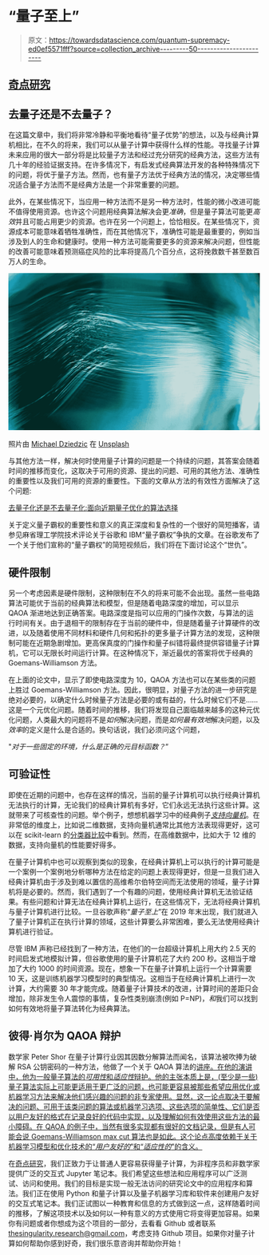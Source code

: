 # “量子至上”

> 原文：<https://towardsdatascience.com/quantum-supremacy-ed0ef5571fff?source=collection_archive---------50----------------------->

## [奇点研究](https://towardsdatascience.com/tagged/the-singularity-research)

## 去量子还是不去量子？

在这篇文章中，我们将非常冷静和平衡地看待“量子优势”的想法，以及与经典计算机相比，在不久的将来，我们可以从量子计算中获得什么样的性能。寻找量子计算未来应用的很大一部分将是比较量子方法和经过充分研究的经典方法，这些方法有几十年的经验证据支持。在许多情况下，有启发式经典算法开发的各种特殊情况下的问题，将优于量子方法。然而，也有量子方法优于经典方法的情况，决定哪些情况适合量子方法而不是经典方法是一个非常重要的问题。

此外，在某些情况下，当应用一种方法而不是另一种方法时，性能的微小改进可能不值得使用资源。也许这个问题用经典算法解决会更*准确*，但是量子算法可能更*高效*并且可能占用更少的资源。也许在另一个问题上，恰恰相反。在某些情况下，资源成本可能意味着牺牲准确性，而在其他情况下，准确性可能是最重要的，例如当涉及到人的生命和健康时。使用一种方法可能需要更多的资源来解决问题，但性能的改善可能意味着预测癌症风险的比率将提高几个百分点，这将挽救数千甚至数百万人的生命。

![](img/255fce840e193384c2a6769310ce2649.png)

照片由 [Michael Dziedzic](https://unsplash.com/@lazycreekimages?utm_source=medium&utm_medium=referral) 在 [Unsplash](https://unsplash.com?utm_source=medium&utm_medium=referral)

与其他方法一样，解决何时使用量子计算的问题是一个持续的问题，其答案会随着时间的推移而变化，这取决于可用的资源、提出的问题、可用的其他方法、准确性的重要性以及我们可用的资源的重要性。下面的文章从方法的有效性方面解决了这个问题:

[去量子化还是不去量子化:面向近期量子优化的算法选择](https://arxiv.org/pdf/2001.08271.pdf)

关于定义量子霸权的重要性和意义的真正深度和复杂性的一个很好的简短播客，请参见麻省理工学院技术评论关于谷歌和 IBM“量子霸权”争执的文章。在谷歌发布了一个关于他们宣称的“量子霸权”的简短视频后，我们将在下面讨论这个“世仇”。

## 硬件限制

另一个考虑因素是硬件限制，这种限制在不久的将来可能不会出现。虽然一些电路算法可能优于当前的经典算法和模型，但是随着电路深度的增加，可以显示 QAOA 渐进地达到正确答案。电路深度是指可以应用的门操作次数，与算法的运行时间有关。由于退相干的限制存在于当前的硬件中，但是随着量子计算硬件的改进，以及随着使用不同材料和硬件几何和拓扑的更多量子计算方法的发现，这种限制可能在近期急剧增加。更高保真度的门操作和量子纠错将最终提供容错量子计算机，它可以无限长时间运行计算。在这种情况下，渐近最优的答案将优于经典的 Goemans-Williamson 方法。

在上面的论文中，显示了即使电路深度为 10，QAOA 方法也可以在某些类的问题上胜过 Goemans-Williamson 方法。因此，很明显，对量子方法的进一步研究是绝对必要的，以确定什么时候量子方法是必要的或有益的，什么时候它们不是……这是一个元优化问题。随着时间的推移，我们将发现自己面临越来越多的这种元优化问题，人类最大的问题将不是*如何*解决问题，而是*如何最有效地*解决问题，以及*效率*的定义是什么是合适的。换句话说，我们必须问这个问题，

"*对于一些固定的环境，什么是正确的元目标函数？*”

## 可验证性

即使在近期的问题中，也存在这样的情况，当前的量子计算机可以执行经典计算机无法执行的计算，无论我们的经典计算机有多好，它们永远无法执行这些计算。这就带来了可核查性的问题。举个例子，想想机器学习中的经典例子[*支持向量机*](https://en.wikipedia.org/wiki/Support-vector_machine)。在非常低的维度上，比如说二维数据，支持向量机通常比其他方法表现得更好，这可以在 scikit-learn 的[分类器比较](https://scikit-learn.org/stable/auto_examples/classification/plot_classifier_comparison.html)中看到。然而，在高维数据中，比如大于 12 维的数据，支持向量机的性能要好得多。

在量子计算机中也可以观察到类似的现象，在经典计算机上可以执行的计算可能是一个案例一个案例地分析哪种方法在给定的问题上表现得更好，但是一旦我们进入经典计算机由于涉及到难以置信的高维希尔伯特空间而无法使用的领域，量子计算机将是必要的。然而，我们遇到了一个有趣的问题，使用经典计算机无法验证结果。有些问题和计算无法在经典计算机上运行，在这些情况下，无法将经典计算机与量子计算机进行比较。一旦谷歌声称“*量子至上*”在 2019 年末出现，我们就进入了量子计算机正在执行计算的领域，这些计算要么非常困难，要么无法使用经典计算机进行验证。

尽管 IBM 声称已经找到了一种方法，在他们的一台超级计算机上用大约 2.5 天的时间启发式地模拟计算，但谷歌使用的量子计算机花了大约 200 秒。这相当于增加了大约 1000 的时间资源。现在，想象一下在量子计算机上运行一个计算需要 10 天，这是训练机器学习模型时的典型情况。这相当于在经典计算机上进行一次计算，大约需要 30 年才能完成。随着量子计算技术的改进，计算时间的差距只会增加，除非发生令人震惊的事情，复杂性类别崩溃(例如 P=NP)，*和*我们可以找到如何有效地将量子算法转化为经典算法。

## 彼得·肖尔为 QAOA 辩护

数学家 Peter Shor 在量子计算行业因其因数分解算法而闻名，该算法被吹捧为破解 RSA 公钥密码的一种方法，他做了一个关于 QAOA 算法的[讲座。在他的演讲中，他为一般量子算法的*可用性*和*适应性*辩护。他的主张本质上是，(至少是一些)量子算法实际上可能更适用于更广泛的问题，也可能更容易被那些希望应用优化或机器学习方法来解决他们感兴趣的问题的非专家使用。显然，这一论点取决于要解决的问题、可用于该类问题的算法或机器学习选项、这些选项的简单性、它们是否以用户友好的格式在记录良好的代码中实现，以及理解如何有效使用这些方法的最小障碍。在 QAOA 的例子中，当然有很多实现都有很好的文档记录，但是有人可能会说 Goemans-Williamson max cut 算法也是如此。这个论点高度依赖于关于机器学习模型和优化技术的“*用户友好的*”和“*适应性的*”的含义。](https://www.youtube.com/watch?v=HHIWUi3GmdM)

在[奇点研究](https://github.com/The-Singularity-Research)，我们正致力于让普通人更容易获得量子计算，为非程序员和非数学家提供广泛的交互式 Jupyter 笔记本。我们希望这些想法和应用程序可以广泛测试、访问和使用。我们的目标是实现一般无法访问的研究论文中的应用程序和算法。我们正在使用 Python 和量子计算以及量子机器学习库和软件来创建用户友好的交互式笔记本。我们正试图以一种教育和信息的方式做到这一点，这样随着时间的推移，了解这项技术以及如何以一种有意义的方式使用它将变得更加容易。如果你有问题或者你想成为这个项目的一部分，去看看 Github 或者联系 thesingularity.research@gmail.com，考虑支持 Github 项目。如果你对量子计算如何帮助你感到好奇，我们很乐意咨询并帮助你开始！